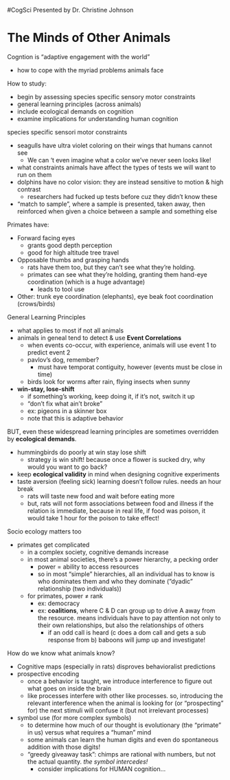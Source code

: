 #CogSci 
Presented by Dr. Christine Johnson

# The Minds of Other Animals

Cogntion is “adaptive engagement with the world”

-   how to cope with the myriad problems animals face

How to study:

-   begin by assessing species specific sensory motor constraints
-   general learning principles (across animals)
-   include ecological demands on cognition
-   examine implications for understanding human cognition

species specific sensori motor constraints

-   seagulls have ultra violet coloring on their wings that humans cannot see
    -   We can ‘t even imagine what a color we’ve never seen looks like!
-   what constraints animals have affect the types of tests we will want to run on them
-   dolphins have no color vision: they are instead sensitive to motion & high contrast
    -   researchers had fucked up tests before cuz they didn’t know these
-   “match to sample”, where a sample is presented, taken away, then reinforced when given a choice between a sample and something else

Primates have:

-   Forward facing eyes
    -   grants good depth perception
    -   good for high altitude tree travel
-   Opposable thumbs and grasping hands
    -   rats have them too, but they can’t see what they’re holding.
    -   primates can see what they’re holding, granting them hand-eye coordination (which is a huge advantage)
        -   leads to tool use
-   Other: trunk eye coordination (elephants), eye beak foot coordination (crows/birds)

General Learning Principles

-   what applies to most if not all animals
-   animals in geneal tend to detect & use **Event Correlations**
    -   when events co-occur, with experience, animals will use event 1 to predict event 2
    -   pavlov’s dog, remember?
        -   must have temporat contiguity, however (events must be close in time)
    -   birds look for worms after rain, flying insects when sunny
-   **win-stay, lose-shift**
    -   if something’s working, keep doing it, if it’s not, switch it up
    -   “don’t fix what ain’t broke”
    -   ex: pigeons in a skinner box
    -   note that this is adaptive behavior

BUT, even these widespread learning principles are sometimes overridden by **ecological demands**.

-   hummingbirds do poorly at win stay lose shift
    -   strategy is win shift! because once a flower is sucked dry, why would you want to go back?
-   keep **ecological validity** in mind when designing cognitive experiments
-   taste aversion (feeling sick) learning doesn’t follow rules. needs an hour break
    -   rats will taste new food and wait before eating more
    -   but, rats will not form associations between food and illness if the relation is immediate, because in real life, if food was poison, it would take 1 hour for the poison to take effect!

Socio ecology matters too

-   primates get complicated
    -   in a complex society, cognitive demands increase
    -   in most animal societies, there’s a power hierarchy, a pecking order
        -   power = ability to access resources
        -   so in most “simple” hierarchies, all an individual has to know is who dominates them and who they dominate (”dyadic” relationship (two individuals))
    -   for primates, power ≠ rank
        -   ex: democracy
        -   ex: **coalitions**, where C & D can group up to drive A away from the resource. means individuals have to pay attention not only to their own relationships, but also the relationships of others
            -   if an odd call is heard (c does a dom call and gets a sub response from b) baboons will jump up and investigate!

How do we know what animals know?

-   Cognitive maps (especially in rats) disproves behavioralist predictions
-   prospective encoding
    -   once a behavior is taught, we introduce interference to figure out what goes on inside the brain
    -   like processes interfere with other like processes. so, introducing the relevant interference when the animal is looking for (or “prospecting” for) the next stimuli will confuse it (but not irrelevant processes)
-   symbol use (for more complex symbols)
    -   to determine how much of our thought is evolutionary (the “primate” in us) versus what requires a “human” mind
    -   some animals can learn the human digits and even do spontaneous addition with those digits!
    -   “greedy giveaway task”: chimps are rational with numbers, but not the actual quantity. _the symbol intercedes!_
        -   consider implications for HUMAN cognition...